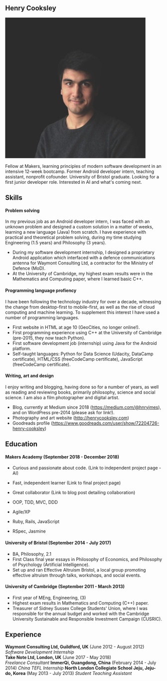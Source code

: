 ## Henry Cooksley

![Profile Picture](https://github.com/hnryjmes/CV/blob/master/assets/Henry%20profile%20picture.jpg?raw=true&s=100)

Fellow at Makers, learning principles of modern software development in an intensive 12-week bootcamp. Former Android developer intern, teaching assistant, nonprofit cofounder. University of Bristol graduate. Looking for a first junior developer role. Interested in AI and what's coming next.

## Skills

#### Problem solving

In my previous job as an Android developer intern, I was faced with an unknown problem and designed a custom solution in a matter of weeks, learning a new language (Java) from scratch. I have experience with practical and theoretical problem solving, during my time studying Engineering (1.5 years) and Philosophy (3 years). 

- During my software development internship, I designed a proprietary Android application which interfaced with a defence communications antenna for Waymont Consulting Ltd, a contractor for the Ministry of Defence (MoD).
- At the University of Cambridge, my highest exam results were in the Mathematics and Computing paper, where I learned basic C++.

#### Programming language profiency

I have been following the technology industry for over a decade, witnessing the change from desktop-first to mobile-first, as well as the rise of cloud computing and machine learning. To supplement this interest I have used a number of programming languages.
- First website in HTML at age 10 (GeoCities, no longer online!).
- First programming experience using C++ at the University of Cambridge (pre-2015, they now teach Python).
- First software development job (internship) using Java for the Android platform.
- Self-taught languages: Python for Data Science (Udacity, DataCamp certificate), HTML/CSS (freeCodeCamp certificate), JavaScript (freeCodeCamp certificate).

#### Writing, art and design

I enjoy writing and blogging, having done so for a number of years, as well as reading and reviewing books, primarily philosophy, science and social science. I am also a film photographer and digital artist.

- Blog, currently at Medium since 2018 (https://medium.com/@hnryjmes), and on WordPress pre-2014 (please ask for link!).
- Photography and art website (http://henrycooksley.com)
- Goodreads profile (https://www.goodreads.com/user/show/72204726-henry-cooksley)


## Education

#### Makers Academy (September 2018 - December 2018)

- Curious and passionate about code. (Link to independent project page - AI)
- Fast, independent learner (Link to final project page)
- Great collaborator (Link to blog post detailing collaboration)

- OOP, TDD, MVC, DDD
- Agile/XP
- Ruby, Rails, JavaScript
- RSpec, Jasmine

#### University of Bristol (September 2014 - July 2017)

- BA, Philosophy, 2.1
- First Class final year essays in Philosophy of Economics, and Philosophy of Psychology (Artificial Intelligence).
- Set up and ran Effective Altruism Bristol, a local group promoting effective altruism through talks, workshops, and social events.

#### University of Cambridge (September 2011 - March 2013)

- First year of MEng, Engineering, (3)
- Highest exam results in Mathematics and Computing (C++) paper.
- Treasurer of Sidney Sussex College Students' Union, where I was responsible for the annual budget and worked with the Cambridge University Sustainable and Responsible Investment Campaign (CUSRIC).

## Experience

**Waymont Consulting Ltd, Guildford, UK** (June 2012 - August 2012)    
*Software Development Internship*  
**Take Note Ltd, London, UK** (June 2017 - May 2018)   
*Freelance Consultant*
**ImmerQi, Guangdong, China** (February 2014 - July 2014)
*China TEFL Internship*
**North London Collegiate School Jeju, Jeju-do, Korea** (May 2013 - July 2013)
*Student Teaching Assistant*
